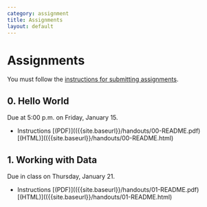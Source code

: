 ```yaml
---
category: assignment
title: Assignments
layout: default
---
```


# Assignments

You must follow the [instructions for submitting assignments]({{site.baseurl}}/handouts/submission-instructions.pdf).

## 0. Hello World

Due at 5:00 p.m. on Friday, January 15.

* Instructions [(PDF)](({{site.baseurl}}/handouts/00-README.pdf) [(HTML)](({{site.baseurl}}/handouts/00-README.html)

## 1. Working with Data

Due in class on Thursday, January 21.

* Instructions [(PDF)](({{site.baseurl}}/handouts/01-README.pdf) [(HTML)](({{site.baseurl}}/handouts/01-README.html)

